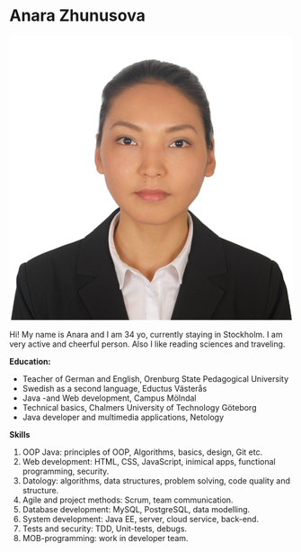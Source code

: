 # Anara Zhunusova

![photo](img/D_0209001_5x5.jpg)

Hi! My name is Anara and I am 34 yo, currently staying in Stockholm. I am very active and cheerful person. Also I like reading sciences and traveling.

**Education:**
* Teacher of German and English, Orenburg State Pedagogical University
* Swedish as a second language, Eductus Västerås
* Java -and Web development, Campus Mölndal
* Technical basics, Chalmers University of Technology Göteborg
* Java developer and multimedia applications, Netology

**Skills**
1. OOP Java: principles of OOP, Algorithms, basics, design, Git etc.
2. Web development: HTML, CSS, JavaScript, inimical apps, functional programming, security.
3. Datology: algorithms, data structures, problem solving, code quality and structure.
4. Agile and project methods: Scrum, team communication.
5. Database development: MySQL, PostgreSQL, data modelling.
6. System development: Java EE, server, cloud service, back-end.
7. Tests and security: TDD, Unit-tests, debugs.
8. MOB-programming: work in developer team.
